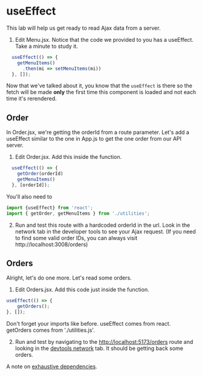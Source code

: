 # useEffect
<!-- Time: 15 min -->
This lab will help us get ready to read Ajax data from a server.

1. Edit Menu.jsx. Notice that the code we provided to you has a useEffect. Take a minute to study it.
```JavaScript
  useEffect(() => {
    getMenuItems()
      .then(mi => setMenuItems(mi))
  }, []);
```
Now that we've talked about it, you know that the `useEffect` is there so the fetch will be made __only__ the first time this component is loaded and not each time it's rerendered. 
 
## Order
In Order.jsx, we're getting the orderId from a route parameter. Let's add a useEffect similar to the one in App.js to get the one order from our API server.

1. Edit Order.jsx. Add this inside the function.
```JavaScript
  useEffect(() => {
    getOrder(orderId)
    getMenuItems()
  }, [orderId]);
```
You'll also need to
```JavaScript
import {useEffect} from 'react';
import { getOrder, getMenuItems } from './utilities';
```

2. Run and test this route with a hardcoded orderId in the url. Look in the network tab in the developer tools to see your Ajax request. (If you need to find some valid order IDs, you can always visit http://localhost:3008/orders)

## Orders
Alright, let's do one more. Let's read some orders.

1. Edit Orders.jsx. Add this code just inside the function.
```JavaScript
useEffect(() => {
    getOrders();
}, []);
```
Don't forget your imports like before. useEffect comes from react. getOrders comes from './utilities.js'.

2. Run and test by navigating to the [http://localhost:5173/orders](http://localhost:5173/orders) route and looking in the [devtools network](../../cheatsheet.md#to-view-network-traffic) tab. It should be getting back some orders.


A note on [exhaustive dependencies](/cheatsheet.md#exhaustive-dependencies).